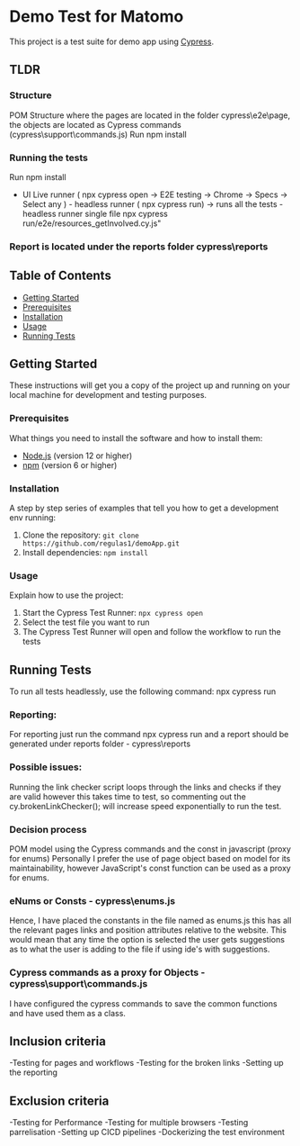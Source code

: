 # Demo Test for Matomo

This project is a test suite for demo app using [Cypress](https://www.cypress.io/).

## TLDR
### Structure
 POM Structure where the pages are located in the folder cypress\e2e\page, the objects are located as Cypress commands (cypress\support\commands.js)
Run npm install

### Running the tests 
Run npm install
- UI Live runner ( npx cypress open -> E2E testing -> Chrome -> Specs -> Select any )
                  - headless runner ( npx cypress run) -> runs all the tests 
                  - headless runner single file npx cypress run/e2e/resources_getInvolved.cy.js"
                
### Report is located under the reports folder cypress\reports

## Table of Contents

- [Getting Started](#getting-started)
- [Prerequisites](#prerequisites)
- [Installation](#installation)
- [Usage](#usage)
- [Running Tests](#running-tests)

## Getting Started

These instructions will get you a copy of the project up and running on your local machine for development and testing purposes.

### Prerequisites

What things you need to install the software and how to install them:

- [Node.js](https://nodejs.org/en/) (version 12 or higher)
- [npm](https://www.npmjs.com/) (version 6 or higher)

### Installation

A step by step series of examples that tell you how to get a development env running:

1. Clone the repository: `git clone https://github.com/regulas1/demoApp.git`
2. Install dependencies: `npm install`

### Usage

Explain how to use the project:

1. Start the Cypress Test Runner: `npx cypress open`
2. Select the test file you want to run
3. The Cypress Test Runner will open and follow the workflow to run the tests 

## Running Tests

To run all tests headlessly, use the following command:
npx cypress run 

### Reporting: 
For reporting just run the command npx cypress run  and a report should be generated 
under reports folder -  cypress\reports

### Possible issues: 
Running the link checker script loops through the links and checks if they are valid 
however this takes time to test, so commenting out the     cy.brokenLinkChecker(); will 
increase speed exponentially to run the test.

### Decision process
POM model using the Cypress commands and the const in javascript (proxy for enums)
Personally I prefer the use of page object based on model for its maintainability, 
however JavaScript's const function can be used as a proxy for enums. 

###  eNums or Consts  - cypress\enums.js
Hence, I have placed the constants in the file named as enums.js this has all the relevant 
pages links and position attributes relative to the website.
This would mean that any time the option is selected the user gets suggestions as to what the user
is adding to the file if using ide's with suggestions.

###  Cypress commands as a proxy for Objects - cypress\support\commands.js
I have configured the cypress commands to save the common functions and have used them as a class. 

## Inclusion criteria
-Testing for pages and workflows 
-Testing for the broken links
-Setting up the reporting 

## Exclusion criteria
-Testing for Performance
-Testing for multiple browsers
-Testing parrelisation
-Setting up CICD pipelines
-Dockerizing the test environment
